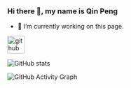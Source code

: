 ### Hi there 👋, my name is Qin Peng

- 🔭 I’m currently working on this page. 


[<img src='https://cdn.jsdelivr.net/npm/simple-icons@3.0.1/icons/github.svg' alt='github' height='40'>](https://github.com/Pony-Qinpeng)  

![GitHub stats](https://github-readme-stats.vercel.app/api?username=Pony-Qinpeng&show_icons=true)  

![GitHub Activity Graph](https://activity-graph.herokuapp.com/graph?username=Pony-Qinpeng)  

